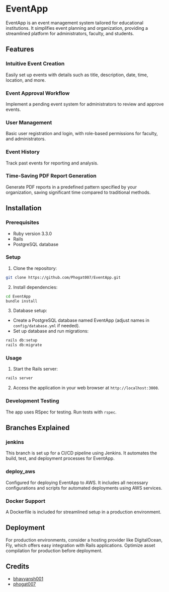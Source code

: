 # EventApp

EventApp is an event management system tailored for educational institutions. It simplifies event planning and organization, providing a streamlined platform for administrators, faculty, and students.

## Features

### Intuitive Event Creation
Easily set up events with details such as title, description, date, time, location, and more.

### Event Approval Workflow
Implement a pending event system for administrators to review and approve events.

### User Management
Basic user registration and login, with role-based permissions for faculty, and administrators.

### Event History
Track past events for reporting and analysis.

### Time-Saving PDF Report Generation
Generate PDF reports in a predefined pattern specified by your organization, saving significant time compared to traditional methods.

## Installation

### Prerequisites
- Ruby version 3.3.0
- Rails
- PostgreSQL database

### Setup
1. Clone the repository:

```bash
git clone https://github.com/Phogat007/EventApp.git
```
2. Install dependencies:

```bash
cd EventApp
bundle install
```
3. Database setup:
- Create a PostgreSQL database named EventApp (adjust names in `config/database.yml` if needed).
- Set up database and run migrations:
```bash
rails db:setup
rails db:migrate
```
### Usage

1. Start the Rails server:
```bash
rails server
```
2. Access the application in your web browser at `http://localhost:3000`.

### Development Testing

The app uses RSpec for testing. Run tests with `rspec`.

## Branches Explained

### jenkins
This branch is set up for a CI/CD pipeline using Jenkins. It automates the build, test, and deployment processes for EventApp.

### deploy_aws
Configured for deploying EventApp to AWS. It includes all necessary configurations and scripts for automated deployments using AWS services.

### Docker Support

A Dockerfile is included for streamlined setup in a production environment.

## Deployment

For production environments, consider a hosting provider like DigitalOcean, Fly, which offers easy integration with Rails applications. Optimize asset compilation for production before deployment.

## Credits

- [bhavyansh001](https://github.com/bhavyansh001)
- [phogat007](https://github.com/phogat007)


